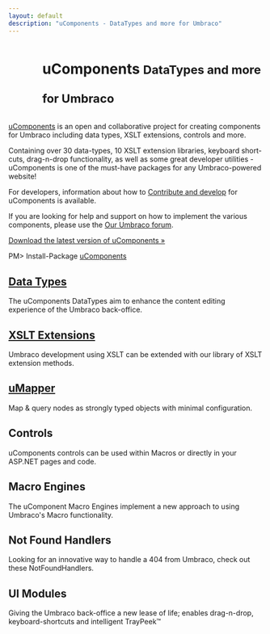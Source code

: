 ```yaml
---
layout: default
description: "uComponents - DataTypes and more for Umbraco"
---
```


<div class="page-header">
  <h1 style="background:url(/apple-touch-icon-57x57-precomposed.png) no-repeat;line-height:57px;padding-left:67px;">uComponents <small>DataTypes and more for Umbraco</small></h1>
</div>

[uComponents](http://our.umbraco.org/projects/backoffice-extensions/ucomponents) is an open and collaborative project for creating components for Umbraco including data types, XSLT extensions, controls and more.

Containing over 30 data-types, 10 XSLT extension libraries, keyboard short-cuts, drag-n-drop functionality, as well as some great developer utilities - uComponents is one of the must-have packages for any Umbraco-powered website!

For developers, information about how to [Contribute and develop](contribution.html) for uComponents is available.

If you are looking for help and support on how to implement the various components, please use the [Our Umbraco forum](http://our.umbraco.org/projects/backoffice-extensions/ucomponents/questionssuggestions).

<div class="alert alert-info alert-block download-buttons">
	<div class="download-button">
		<a class="btn btn-primary btn-large" href="http://ucomponents.codeplex.com/releases">Download the latest version of uComponents &raquo;</a>
	</div>
	<div class="nuget-button"><div class="nuget-button-commandWrapper"><div class="nuget-button-commandPrompt"><p class="nuget-button-command">PM&gt; Install-Package <a href="http://nuget.org/packages/uComponents">uComponents</a></p></div></div></div>
</div>

<div class="row-fluid">
	<div class="span4">
		<h2><a href="/data-types/">Data Types</a></h2>
		<p>The uComponents DataTypes aim to enhance the content editing experience of the Umbraco back-office.</p>
	</div>
	<div class="span4">
		<h2><a href="/xslt-extensions/">XSLT Extensions</a></h2>
		<p>Umbraco development using XSLT can be extended with our library of XSLT extension methods.</p>
	</div>
	<div class="span4">
		<h2><a href="/umapper/">uMapper</a></h2>
		<p>Map & query nodes as strongly typed objects with minimal configuration.</p>
	</div>
</div>

<div class="row-fluid">
	<div class="span4">
		<h2>Controls</h2>
		<p>uComponents controls can be used within Macros or directly in your ASP.NET pages and code.</p>
	</div>
	<div class="span4">
		<h2>Macro Engines</h2>
		<p>The uComponent Macro Engines implement a new approach to using Umbraco's Macro functionality.</p>
	</div>
	<div class="span4">
		<h2>Not Found Handlers</h2>
		<p>Looking for an innovative way to handle a 404 from Umbraco, check out these NotFoundHandlers.</p>
	</div>
</div>

<div class="row-fluid">
	<div class="span4">
		<h2>UI Modules</h2>
		<p>Giving the Umbraco back-office a new lease of life; enables drag-n-drop, keyboard-shortcuts and intelligent TrayPeek&trade;</p>
	</div>
</div>
